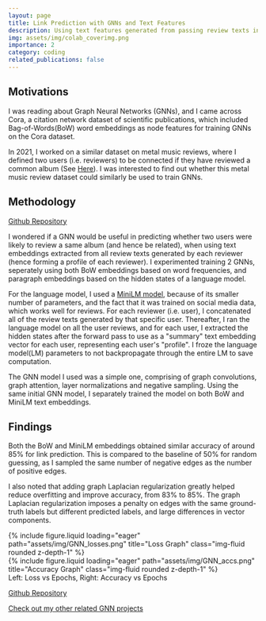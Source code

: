 ```yaml
---
layout: page
title: Link Prediction with GNNs and Text Features
description: Using text features generated from passing review texts into a Language Model, to predict the links between reviewers using Graph Neural Networks (GNNs)
img: assets/img/colab_coverimg.png
importance: 2
category: coding
related_publications: false
---
```


## Motivations

I was reading about Graph Neural Networks (GNNs), and I came across Cora, a citation network dataset of scientific publications, which included Bag-of-Words(BoW) word embeddings as node features for training GNNs on the Cora dataset.

In 2021, I worked on a similar dataset on metal music reviews, where I defined two users (i.e. reviewers) to be connected if they have reviewed a common album
(See <a href="https://link.springer.com/article/10.1007/s13278-022-00863-2">Here</a>). I was interested to find out whether this metal music review dataset could similarly be used to train GNNs.

## Methodology

<a href="https://github.com/jzh001/GNNs/tree/main/metal_music_reviews">Github Repository</a>

I wondered if a GNN would be useful in predicting whether two users were likely to review a same album (and hence be related), when using text embeddings extracted from all review texts generated by each reviewer (hence forming a profile of each reviewer). I experimented training 2 GNNs, seperately using both BoW embeddings based on word frequencies, and paragraph embeddings based on the hidden states of a language model.

For the language model, I used a <a href="https://huggingface.co/sentence-transformers/all-MiniLM-L6-v2">MiniLM model</a>, because of its smaller number of parameters, and the fact that it was trained on social media data, which works well for reviews. For each reviewer (i.e. user), I concatenated all of the review texts generated by that specific user. Thereafter, I ran the language model on all the user reviews, and for each user, I extracted the hidden states after the forward pass to use as a "summary" text embedding vector for each user, representing each user's "profile". I froze the language model(LM) parameters to not backpropagate through the entire LM to save computation.

The GNN model I used was a simple one, comprising of graph convolutions, graph attention, layer normalizations and negative sampling. Using the same initial GNN model, I separately trained the model on both BoW and MiniLM text embeddings.

## Findings

Both the BoW and MiniLM embeddings obtained similar accuracy of around 85% for link prediction. This is compared to the baseline of 50% for random guessing, as I sampled the same number of negative edges as the number of positive edges.

I also noted that adding graph Laplacian regularization greatly helped reduce overfitting and improve accuracy, from 83% to 85%. The graph Laplacian regularization imposes a penalty on edges with the same ground-truth labels but different predicted labels, and large differences in vector components.

<div class="row">
    <div class="col-sm mt-3 mt-md-0">
        {% include figure.liquid loading="eager" path="assets/img/GNN_losses.png" title="Loss Graph" class="img-fluid rounded z-depth-1" %}
    </div>
    <div class="col-sm mt-3 mt-md-0">
        {% include figure.liquid loading="eager" path="assets/img/GNN_accs.png" title="Accuracy Graph" class="img-fluid rounded z-depth-1" %}
    </div>
</div>
<div class="caption">
    Left: Loss vs Epochs, Right: Accuracy vs Epochs
</div>

<a href="https://github.com/jzh001/GNNs/tree/main/metal_music_reviews">Github Repository</a>

<a href="https://github.com/jzh001/GNNs/tree/main">Check out my other related GNN projects</a>
